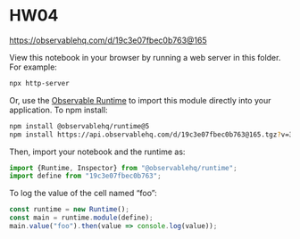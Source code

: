 # HW04

https://observablehq.com/d/19c3e07fbec0b763@165

View this notebook in your browser by running a web server in this folder. For
example:

~~~sh
npx http-server
~~~

Or, use the [Observable Runtime](https://github.com/observablehq/runtime) to
import this module directly into your application. To npm install:

~~~sh
npm install @observablehq/runtime@5
npm install https://api.observablehq.com/d/19c3e07fbec0b763@165.tgz?v=3
~~~

Then, import your notebook and the runtime as:

~~~js
import {Runtime, Inspector} from "@observablehq/runtime";
import define from "19c3e07fbec0b763";
~~~

To log the value of the cell named “foo”:

~~~js
const runtime = new Runtime();
const main = runtime.module(define);
main.value("foo").then(value => console.log(value));
~~~
